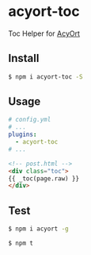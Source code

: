 # acyort-toc

Toc Helper for [AcyOrt](https://github.com/acyortjs/acyort)

## Install

```bash
$ npm i acyort-toc -S
```

## Usage

```yml
# config.yml
# ...
plugins:
  - acyort-toc
# ...
```

```html
<!-- post.html -->
<div class="toc">
{{ _toc(page.raw) }}
</div>
```

## Test

```bash
$ npm i acyort -g

$ npm t
```
